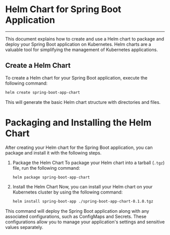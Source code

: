 



# Helm Chart for Spring Boot Application
---
This document explains how to create and use a Helm chart to package and deploy your Spring Boot application on Kubernetes. Helm charts are a valuable tool for simplifying the management of Kubernetes applications.

## Create a Helm Chart

To create a Helm chart for your Spring Boot application, execute the following command:

```bash
helm create spring-boot-app-chart
```
This will generate the basic Helm chart structure with directories and files.

# Packaging and Installing the Helm Chart

After creating your Helm chart for the Spring Boot application, you can package and install it with the following steps.

1. Package the Helm Chart
To package your Helm chart into a tarball (`.tgz`) file, run the following command:
    ```bash
    helm package spring-boot-app-chart
    ```
2. Install the Helm Chart
Now, you can install your Helm chart on your Kubernetes cluster by using the following command:
    ```bash
    helm install spring-boot-app ./spring-boot-app-chart-0.1.0.tgz
    ```

This command will deploy the Spring Boot application along with any associated configurations, such as ConfigMaps and Secrets. These configurations allow you to manage your application's settings and sensitive values separately.

